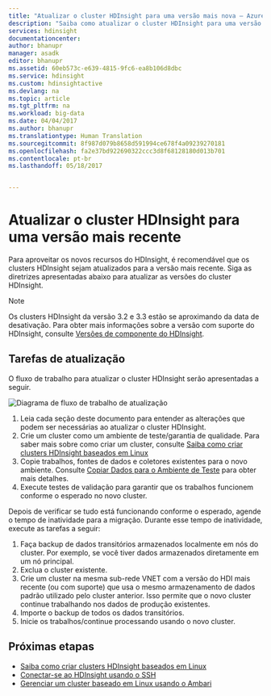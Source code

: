 ```yaml
---
title: "Atualizar o cluster HDInsight para uma versão mais nova – Azure | Microsoft Docs"
description: "Saiba como atualizar o cluster HDInsight para uma versão mais nova."
services: hdinsight
documentationcenter: 
author: bhanupr
manager: asadk
editor: bhanupr
ms.assetid: 60eb573c-e639-4815-9fc6-ea8b106d8dbc
ms.service: hdinsight
ms.custom: hdinsightactive
ms.devlang: na
ms.topic: article
ms.tgt_pltfrm: na
ms.workload: big-data
ms.date: 04/04/2017
ms.author: bhanupr
ms.translationtype: Human Translation
ms.sourcegitcommit: 8f987d079b8658d591994ce678f4a09239270181
ms.openlocfilehash: fa2e37bd922690322ccc3d8f68128180d013b701
ms.contentlocale: pt-br
ms.lasthandoff: 05/18/2017


---
```

# <a name="upgrade-hdinsight-cluster-to-a-newer-version"></a>Atualizar o cluster HDInsight para uma versão mais recente
Para aproveitar os novos recursos do HDInsight, é recomendável que os clusters HDInsight sejam atualizados para a versão mais recente. Siga as diretrizes apresentadas abaixo para atualizar as versões do cluster HDInsight.

> [!NOTE]
> Os clusters HDInsight da versão 3.2 e 3.3 estão se aproximando da data de desativação. Para obter mais informações sobre a versão com suporte do HDInsight, consulte [Versões de componente do HDInsight](hdinsight-component-versioning.md#supported-hdinsight-versions).
>
>

## <a name="upgrade-tasks"></a>Tarefas de atualização
O fluxo de trabalho para atualizar o cluster HDInsight serão apresentadas a seguir.

![Diagrama de fluxo de trabalho de atualização](./media/hdinsight-upgrade-cluster/upgrade-workflow.png)

1. Leia cada seção deste documento para entender as alterações que podem ser necessárias ao atualizar o cluster HDInsight.
2. Crie um cluster como um ambiente de teste/garantia de qualidade. Para saber mais sobre como criar um cluster, consulte [Saiba como criar clusters HDInsight baseados em Linux](hdinsight-hadoop-provision-linux-clusters.md)
3. Copie trabalhos, fontes de dados e coletores existentes para o novo ambiente. Consulte [Copiar Dados para o Ambiente de Teste](hdinsight-migrate-from-windows-to-linux.md#copy-data-to-the-test-environment) para obter mais detalhes.
4. Execute testes de validação para garantir que os trabalhos funcionem conforme o esperado no novo cluster.


Depois de verificar se tudo está funcionando conforme o esperado, agende o tempo de inatividade para a migração. Durante esse tempo de inatividade, execute as tarefas a seguir:

1.    Faça backup de dados transitórios armazenados localmente em nós do cluster. Por exemplo, se você tiver dados armazenados diretamente em um nó principal.
2.    Exclua o cluster existente.
3.    Crie um cluster na mesma sub-rede VNET com a versão do HDI mais recente (ou com suporte) que usa o mesmo armazenamento de dados padrão utilizado pelo cluster anterior. Isso permite que o novo cluster continue trabalhando nos dados de produção existentes.
4.    Importe o backup de todos os dados transitórios.
5.    Inicie os trabalhos/continue processando usando o novo cluster.

## <a name="next-steps"></a>Próximas etapas
* [Saiba como criar clusters HDInsight baseados em Linux](hdinsight-hadoop-provision-linux-clusters.md)
* [Conectar-se ao HDInsight usando o SSH](hdinsight-hadoop-linux-use-ssh-unix.md)
* [Gerenciar um cluster baseado em Linux usando o Ambari](hdinsight-hadoop-manage-ambari.md)


